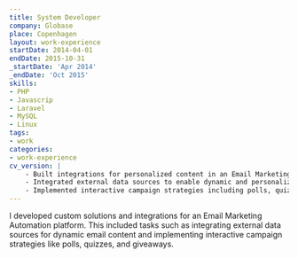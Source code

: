 ```yaml
---
title: System Developer
company: Globase
place: Copenhagen
layout: work-experience
startDate: 2014-04-01
endDate: 2015-10-31
_startDate: 'Apr 2014'
_endDate: 'Oct 2015'
skills:
- PHP
- Javascrip
- Laravel
- MySQL
- Linux
tags:
- work
categories:
- work-experience
cv_version: |
    - Built integrations for personalized content in an Email Marketing platform
    - Integrated external data sources to enable dynamic and personalized email content
    - Implemented interactive campaign strategies including polls, quizzes, and giveaways
---
```


I developed custom solutions and integrations for an Email Marketing Automation platform. This included tasks such as integrating external data sources for dynamic email content and implementing interactive campaign strategies like polls, quizzes, and giveaways.
